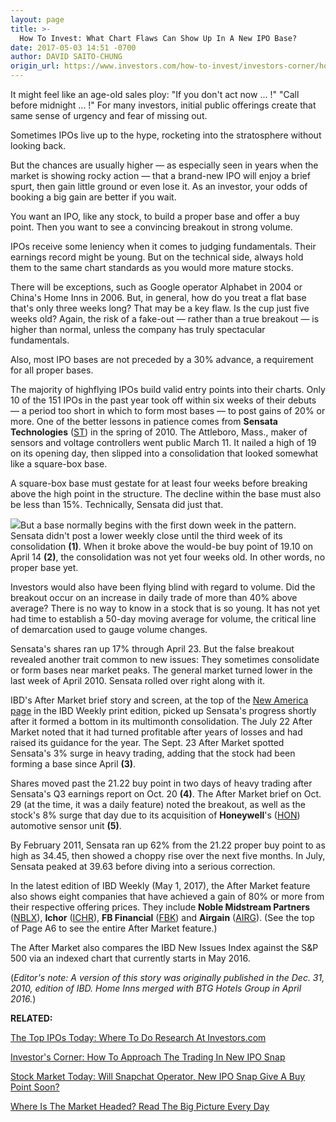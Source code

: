 ```yaml
---
layout: page
title: >-
  How To Invest: What Chart Flaws Can Show Up In A New IPO Base?
date: 2017-05-03 14:51 -0700
author: DAVID SAITO-CHUNG
origin_url: https://www.investors.com/how-to-invest/investors-corner/how-to-invest-what-chart-flaws-can-show-up-in-a-new-ipo-base
---
```





It might feel like an age-old sales ploy: "If you don't act now ... !" "Call before midnight ... !" For many investors, initial public offerings create that same sense of urgency and fear of missing out.


Sometimes IPOs live up to the hype, rocketing into the stratosphere without looking back.


But the chances are usually higher — as especially seen in years when the market is showing rocky action — that a brand-new IPO will enjoy a brief spurt, then gain little ground or even lose it. As an investor, your odds of booking a big gain are better if you wait.


You want an IPO, like any stock, to build a proper base and offer a buy point. Then you want to see a convincing breakout in strong volume.


IPOs receive some leniency when it comes to judging fundamentals. Their earnings record might be young. But on the technical side, always hold them to the same chart standards as you would more mature stocks.


There will be exceptions, such as Google operator Alphabet in 2004 or China's Home Inns in 2006. But, in general, how do you treat a flat base that's only three weeks long? That may be a key flaw. Is the cup just five weeks old? Again, the risk of a fake-out — rather than a true breakout — is higher than normal, unless the company has truly spectacular fundamentals.


Also, most IPO bases are not preceded by a 30% advance, a requirement for all proper bases.


The majority of highflying IPOs build valid entry points into their charts. Only 10 of the 151 IPOs in the past year took off within six weeks of their debuts — a period too short in which to form most bases — to post gains of 20% or more.
One of the better lessons in patience comes from **Sensata Technologies** ([ST](https://research.investors.com/quote.aspx?symbol=ST)) in the spring of 2010. The Attleboro, Mass., maker of sensors and voltage controllers went public March 11. It nailed a high of 19 on its opening day, then slipped into a consolidation that looked somewhat like a square-box base.


A square-box base must gestate for at least four weeks before breaking above the high point in the structure. The decline within the base must also be less than 15%. Technically, Sensata did just that.


![](https://www.investors.com/wp-content/uploads/2017/05/IC_st_050317-300x276.png)But a base normally begins with the first down week in the pattern. Sensata didn't post a lower weekly close until the third week of its consolidation **(1)**. When it broke above the would-be buy point of 19.10 on April 14 **(2)**, the consolidation was not yet four weeks old. In other words, no proper base yet.


Investors would also have been flying blind with regard to volume. Did the breakout occur on an increase in daily trade of more than 40% above average? There is no way to know in a stock that is so young. It has not yet had time to establish a 50-day moving average for volume, the critical line of demarcation used to gauge volume changes.


Sensata's shares ran up 17% through April 23. But the false breakout revealed another trait common to new issues: They sometimes consolidate or form bases near market peaks. The general market turned lower in the last week of April 2010. Sensata rolled over right along with it.


IBD's After Market brief story and screen, at the top of the [New America page](https://www.investors.com/category/research/the-new-america/) in the IBD Weekly print edition, picked up Sensata's progress shortly after it formed a bottom in its multimonth consolidation. The July 22 After Market noted that it had turned profitable after years of losses and had raised its guidance for the year. The Sept. 23 After Market spotted Sensata's 3% surge in heavy trading, adding that the stock had been forming a base since April **(3)**.


Shares moved past the 21.22 buy point in two days of heavy trading after Sensata's Q3 earnings report on Oct. 20 **(4)**. The After Market brief on Oct. 29 (at the time, it was a daily feature) noted the breakout, as well as the stock's 8% surge that day due to its acquisition of **Honeywell**'s ([HON](https://research.investors.com/quote.aspx?symbol=HON)) automotive sensor unit **(5)**.


By February 2011, Sensata ran up 62% from the 21.22 proper buy point to as high as 34.45, then showed a choppy rise over the next five months. In July, Sensata peaked at 39.63 before diving into a serious correction.


In the latest edition of IBD Weekly (May 1, 2017), the After Market feature also shows eight companies that have achieved a gain of 80% or more from their respective offering prices. They include **Noble Midstream Partners** ([NBLX](https://research.investors.com/quote.aspx?symbol=NBLX)), **Ichor** ([ICHR](https://research.investors.com/quote.aspx?symbol=ICHR)), **FB Financial** ([FBK](https://research.investors.com/quote.aspx?symbol=FBK)) and **Airgain** ([AIRG](https://research.investors.com/quote.aspx?symbol=AIRG)). (See the top of Page A6 to see the entire After Market feature.)


The After Market also compares the IBD New Issues Index against the S&P 500 via an indexed chart that currently starts in May 2016.


(*Editor's note: A version of this story was originally published in the Dec. 31, 2010, edition of IBD. Home Inns merged with BTG Hotels Group in April 2016.*)


**RELATED:**


[The Top IPOs Today: Where To Do Research At Investors.com](http://research.investors.com/stock-lists/ipo-leaders/)


[Investor's Corner: How To Approach The Trading In New IPO Snap](https://www.investors.com/how-to-invest/investors-corner/investing-in-ipo-stocks-how-should-you-handle-snapchats-market-debut/)


[Stock Market Today: Will Snapchat Operator, New IPO Snap Give A Buy Point Soon?](https://www.investors.com/market-trend/stock-market-today/dow-industrials-up-1-9-for-the-week-will-snap-give-a-buy-point-soon/)


[Where Is The Market Headed? Read The Big Picture Every Day](https://www.investors.com/category/market-trend/the-big-picture/)




